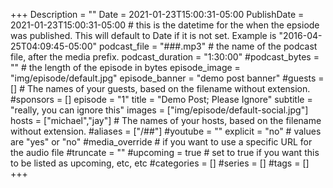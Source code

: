 +++
Description = ""
Date = 2021-01-23T15:00:31-05:00
PublishDate = 2021-01-23T15:00:31-05:00 # this is the datetime for the when the epsiode was published. This will default to Date if it is not set. Example is "2016-04-25T04:09:45-05:00"
podcast_file = "###.mp3" # the name of the podcast file, after the media prefix.
podcast_duration = "1:30:00"
#podcast_bytes = "" # the length of the episode in bytes
episode_image = "img/episode/default.jpg"
episode_banner = "demo post banner"
#guests = [] # The names of your guests, based on the filename without extension.
#sponsors = []
episode = "1"
title = "Demo Post; Please Ignore"
subtitle = "really, you can ignore this"
images = ["img/episode/default-social.jpg"]
hosts = ["michael","jay"] # The names of your hosts, based on the filename without extension.
#aliases = ["/##"]
#youtube = ""
explicit = "no" # values are "yes" or "no"
#media_override # if you want to use a specific URL for the audio file
#truncate = ""
#upcoming = true # set to true if you want this to be listed as upcoming, etc, etc
#categories = []
#series = []
#tags = []
+++
